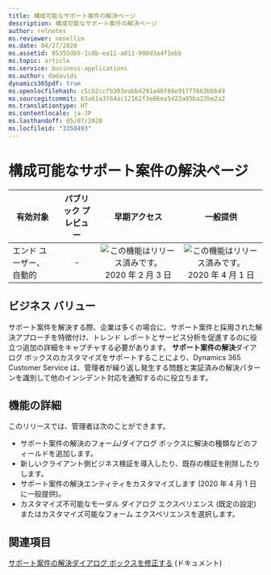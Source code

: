 ```yaml
---
title: 構成可能なサポート案件の解決ページ
description: 構成可能なサポート案件の解決ページ
author: relnotes
ms.reviewer: nenellim
ms.date: 04/27/2020
ms.assetid: 85355db5-1c0b-ea11-a811-000d3a4f1ebb
ms.topic: article
ms.service: business-applications
ms.author: dadavids
dynamics365pdf: true
ms.openlocfilehash: c5cb2ccfb303eabb4291a48f88e917f7663bbb49
ms.sourcegitcommit: 63a61a3764ac12162f3e06ea5d22a05ba22be2a2
ms.translationtype: HT
ms.contentlocale: ja-JP
ms.lasthandoff: 05/07/2020
ms.locfileid: "3350493"
---
```

# <a name="configurable-case-resolution-page"></a>構成可能なサポート案件の解決ページ


| 有効対象    |  パブリック プレビュー | 早期アクセス | 一般提供 | 
| ---------- | :----------: |:----------: |:----------: |
|エンド ユーザー、自動的|-|![この機能はリリース済みです。](/dynamics365-release-plan/media/green-checkmark.png "この機能はリリース済みです。") 2020 年 2 月 3 日| ![この機能はリリース済みです。](/dynamics365-release-plan/media/green-checkmark.png "この機能はリリース済みです。") 2020 年 4 月 1 日|


## <a name="business-value"></a>ビジネス バリュー
<!-- bv start -->
サポート案件を解決する際、企業は多くの場合に、サポート案件と採用された解決アプローチを特徴付け、トレンド レポートとサービス分析を促進するのに役立つ追加の詳細をキャプチャする必要があります。 **サポート案件の解決**ダイアログ ボックスのカスタマイズをサポートすることにより、Dynamics 365 Customer Service は、管理者が繰り返し発生する問題と実証済みの解決パターンを識別して他のインシデント対応を通知するのに役立ちます。
<!-- bv end -->



## <a name="feature-details"></a>機能の詳細
<!--feature detail start -->
このリリースでは、管理者は次のことができます。

- サポート案件の解決のフォーム/ダイアログ ボックスに解決の種類などのフィールドを追加します。 
- 新しいクライアント側ビジネス検証を導入したり、既存の検証を削除したりします。
- サポート案件の解決エンティティをカスタマイズします (2020 年 4 月 1 日に一般提供)。 
- カスタマイズ不可能なモーダル ダイアログ エクスペリエンス (既定の設定) またはカスタマイズ可能なフォーム エクスペリエンスを選択します。
<!--feature detail end -->










## <a name="see-also"></a>関連項目

<!--docs start-->
[サポート案件の解決ダイアログ ボックスを修正する](https://docs.microsoft.com/dynamics365/customer-service/customer-service-hub-user-guide-modify-case-resolution-dialog) (ドキュメント)
<!--docs end-->
